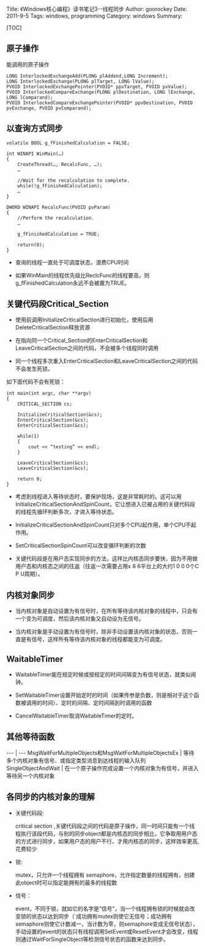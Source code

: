 Title: 《Windows核心编程》读书笔记3--线程同步
Author: goorockey
Date: 2011-9-5
Tags: windows, programming
Category: windows
Summary: 


[TOC]

## 原子操作

能调用的原子操作

    LONG InterlockedExchangeAdd(PLONG plAddend,LONG Increment);
    LONG InterlockedExchange(PLONG plTarget, LONG lValue);
    PVOID InterlockedExchangePointer(PVOID* ppvTarget, PVOID pvValue);
    PVOID InterlockedCompareExchange(PLONG plDestination, LONG lExchange, LONG lComparand);
    PVOID InterlockedCompareExchangePointer(PVOID* ppvDestination, PVOID pvExchange, PVOID pvComparand);

<!--more-->

## 以查询方式同步

    volatile BOOL g_fFinishedCalculation = FALSE;

    int WINAPI WinMain(…)
    {
        CreateThread(…, RecalcFunc, …);
        …

        //Wait for the recalculation to complete. 
        while(!g_fFinishedCalculation);
        …
    }

    DWORD WINAPI RecalcFunc(PVOID pvParam)
    {
        //Perform the recalculation. 
        …

        g_fFinishedCalculation = TRUE;

        return(0);
    }

- 查询的线程一直处于可调度状态，浪费CPU时间

- 如果WinMain的线程优先级比ReclcFunc的线程要高，则g\_fFinishedCalculation永远不会被置为TRUE。

## 关键代码段Critical\_Section

- 使用前调用InitializeCriticalSection进行初始化，使用后用DeleteCriticalSection释放资源

- 在指向同一个Critical\_Section的EnterCriticalSection和LeaveCriticalSection之间的代码，不会被多个线程同时调用

- 同一个线程多次重入EnterCriticalSection和LeaveCriticalSection之间的代码不会发生死锁。

如下面代码不会有死锁：

    int main(int argc, char **argv)
    {
        CRITICAL_SECTION cs;

        InitializeCriticalSection(&cs);
        EnterCriticalSection(&cs);
        EnterCriticalSection(&cs);

        while(1)
        {
            cout << “testing” << endl;
        }

        LeaveCriticalSection(&cs);
        LeaveCriticalSection(&cs);

        return 0;
    }

- 考虑到线程进入等待状态时，要保护现场，这是非常耗时的。这可以用InitializeCriticalSectionAndSpinCount，它让想进入已被占用的关键代码段的线程先循环判断多次，才进入等待状态。

- InitializeCriticalSectionAndSpinCount只对多个CPU起作用，单个CPU不起作用。

- SetCriticalSectionSpinCount可以改变循环判断的次数

- 关键代码段是在用户态实现同步的方法，这样比内核态同步要快，因为不用做用户态和内核态之间的往返（往返一次需要占用x 8 6平台上的大约1 0 0 0个C P U周期）。

## 内核对象同步

- 当内核对象是自动设置为有信号时，在所有等待该内核对象的线程中，只会有一个变为可调度，然后该内核对象又自动设为无信号。

- 当内核对象是手动设置为有信号时，除非手动设置该内核对象的状态，否则一直是有信号，这样所有等待该内核对象的线程都能变为可调度。

## WaitableTimer

- WaitableTimer能在规定时候或按规定的时间间隔变为有信号状态，就类似闹钟。

- SetWaitableTimer设置开始定时的时间（如果传参是负数，则是相对于这个函数被调用的时间）、定时的间隔、定时间隔到时调用的函数

- CancelWaitableTimer取消WaitableTimer的定时。

## 其他等待函数

--- | ---
MsgWaitForMultipleObjects和MsgWaitForMultipleObjectsEx | 等待多个内核对象有信号、或指定类型消息到达线程的输入队列
SingleObjectAndWait | 在一个原子操作完成设置一个内核对象为有信号，并进入等待另一个内核对象

## 各同步的内核对象的理解

- 关键代码段:

    critical section ,关键代码段之间的代码是原子操作，同一时间只能有一个线程执行该段代码，与别的同步object都是内核态的同步相比，它争取用用户态的方式进行同步，如果用户态的用户不行，才用内核态的同步，这样效率更高,花费较少

- 锁:

    mutex，只允许一个线程拥有
    semaphore，允许指定数量的线程拥有，创建此object时可以指定能拥有的最多的线程数

- 信号：

    event，不同于锁，就如它的名字是“信号”，当一个线程拥有锁的时候就会改变锁的状态以达到同步（`成功拥有mutex则使它无信号；成功拥有semaphore则使它计数减一，当计数为零，则semaphore变成无信号状态），手动设置的event的状态只有线程调用SetEvent或ResetEvent才会改变，线程则通过WaitForSingleObject等检测信号状态的函数来达到同步。